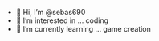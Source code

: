 - 👋 Hi, I’m @sebas690
- 👀 I’m interested in ... coding
- 🌱 I’m currently learning ... game creation



<!---
sebas690/sebas690 is a ✨ special ✨ repository because its `README.md` (this file) appears on your GitHub profile.
You can click the Preview link to take a look at your changes.
--->
